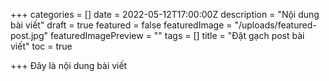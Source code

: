 +++
categories = []
date = 2022-05-12T17:00:00Z
description = "Nội dung bài viết"
draft = true
featured = false
featuredImage = "/uploads/featured-post.jpg"
featuredImagePreview = ""
tags = []
title = "Đặt gạch post bài viết"
toc = true

+++
Đây là nội dung bài viết